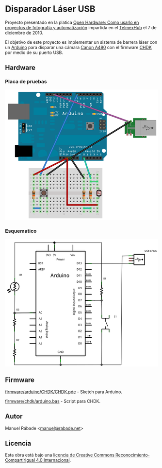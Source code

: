 Disparador Láser USB
====================

Proyecto presentado en la platica [Open Hardware: Como usarlo en
proyectos de fotografía y
automatización](http://speakerdeck.com/manuelrabade/sensor-de-barrea-laser-para-disparar-una-canon-a480)
impartida en el [TelmexHub](http://www.telmexhub.com.mx/) el 7 de
diciembre de 2010.

El objetivo de este proyecto es implementar un sistema de barrera láser
con un [Arduino](http://arduino.cc) para disparar una cámara [Canon
A480](http://chdk.wikia.com/wiki/A480) con el firmware
[CHDK](http://chdk.wikia.com) por medio de su puerto USB.

Hardware
--------

### Placa de pruebas

![Prototipo](hardware/breadboard.png "Prototipo")

### Esquematico

![Esquematico](hardware/schematic.png "Esquematico")

Firmware
--------

[firmware/arduino/CHDK/CHDK.pde](firmware/arduino/CHDK/CHDK.pde) -
Sketch para Arduino.

[firmware/chdk/arduino.bas](firmware/chdk/arduino.bas) - Script para
CHDK.

Autor
-----

Manuel Rábade <[manuel@rabade.net](mailto:manuel@rabade.net)>

Licencia
--------

Esta obra está bajo una [licencia de Creative Commons
Reconocimiento-CompartirIgual 4.0
Internacional](http://creativecommons.org/licenses/by-sa/4.0/).
